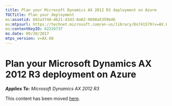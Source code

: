 ```yaml
---
title: Plan your Microsoft Dynamics AX 2012 R3 deployment on Azure
TOCTitle: Plan your deployment
ms:assetid: 692a374d-d621-43d3-8a02-9b98a5359b46
ms:mtpsurl: https://technet.microsoft.com/en-us/library/Dn741579(v=AX.60)
ms:contentKeyID: 62226737
ms.date: 09/20/2017
mtps_version: v=AX.60
---
```


# Plan your Microsoft Dynamics AX 2012 R3 deployment on Azure 


_**Applies To:** Microsoft Dynamics AX 2012 R3_

This content has been moved [here](https://go.microsoft.com/fwlink/?linkid=858569).

  



